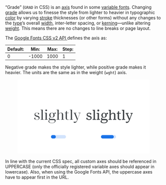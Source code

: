 
“Grade” (`GRAD` in CSS) is an [axis](/glossary/axis_in_variable_fonts) found in some [variable fonts](/glossary/variable_fonts). Changing [grade](/glossary/grade) allows us to finesse the style from lighter to heavier in typographic [color](/glossary/color) by varying [stroke](/glossary/stroke) thicknesses (or other forms) without any changes to the [type](/glossary/type)’s overall [width](width), inter-letter spacing, or [kerning](/glossary/kerning)—unlike altering [weight](/glossary/weight). This means there are no changes to line breaks or page layout.

The [Google Fonts CSS v2 API ](https://developers.google.com/fonts/docs/css2) defines the axis as:

| Default: | Min: | Max: | Step: |
| --- | --- | --- | --- |
| 0 | -1000 | 1000 | 1 |

Negative grade makes the style lighter, while positive grade makes it heavier. The units are the same as in the weight (`wght`) axis.

<figure>

![Two side-by-side type specimens of the word “slightly”, each shown with a variable axis represented beneath as a horizontal slider. The first specimen, with the slider most of the way to the left to represent a negative value on the axis, shows more contrast. The second specimen, with the slider most of the way to the right to represent a positive value on the axis, shows less contrast.](images/thumbnail.svg)

</figure>

In line with the current CSS spec, all custom axes should be referenced in UPPERCASE (only the officially registered variable axes should appear in lowercase). Also, when using the Google Fonts API, the uppercase axes have to appear first in the URL.
